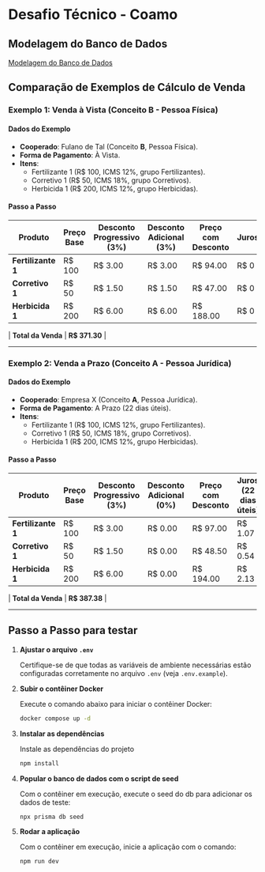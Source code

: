 # Desafio Técnico - Coamo

## Modelagem do Banco de Dados

[Modelagem do Banco de Dados](https://dbdiagram.io/d/desafio-coamo-673d0a10e9daa85aca07517c)

## Comparação de Exemplos de Cálculo de Venda

### Exemplo 1: Venda à Vista (Conceito B - Pessoa Física)

#### Dados do Exemplo

- **Cooperado**: Fulano de Tal (Conceito **B**, Pessoa Física).
- **Forma de Pagamento**: À Vista.
- **Itens**:
  - Fertilizante 1 (R$ 100, ICMS 12%, grupo Fertilizantes).
  - Corretivo 1 (R$ 50, ICMS 18%, grupo Corretivos).
  - Herbicida 1 (R$ 200, ICMS 12%, grupo Herbicidas).

#### Passo a Passo

| Produto            | Preço Base | Desconto Progressivo (3%) | Desconto Adicional (3%) | Preço com Desconto | Juros | ICMS (%) | ICMS     | Preço Final |
| ------------------ | ---------- | ------------------------- | ----------------------- | ------------------ | ----- | -------- | -------- | ----------- |
| **Fertilizante 1** | R$ 100     | R$ 3.00                   | R$ 3.00                 | R$ 94.00           | R$ 0  | 12%      | R$ 11.28 | R$ 105.28   |
| **Corretivo 1**    | R$ 50      | R$ 1.50                   | R$ 1.50                 | R$ 47.00           | R$ 0  | 18%      | R$ 8.46  | R$ 55.46    |
| **Herbicida 1**    | R$ 200     | R$ 6.00                   | R$ 6.00                 | R$ 188.00          | R$ 0  | 12%      | R$ 22.56 | R$ 210.56   |

| **Total da Venda** | **R$ 371.30** |

---

### Exemplo 2: Venda a Prazo (Conceito A - Pessoa Jurídica)

#### Dados do Exemplo

- **Cooperado**: Empresa X (Conceito **A**, Pessoa Jurídica).
- **Forma de Pagamento**: A Prazo (22 dias úteis).
- **Itens**:
  - Fertilizante 1 (R$ 100, ICMS 12%, grupo Fertilizantes).
  - Corretivo 1 (R$ 50, ICMS 18%, grupo Corretivos).
  - Herbicida 1 (R$ 200, ICMS 12%, grupo Herbicidas).

#### Passo a Passo

| Produto            | Preço Base | Desconto Progressivo (3%) | Desconto Adicional (0%) | Preço com Desconto | Juros (22 dias úteis) | ICMS (%) | ICMS     | Preço Final |
| ------------------ | ---------- | ------------------------- | ----------------------- | ------------------ | --------------------- | -------- | -------- | ----------- |
| **Fertilizante 1** | R$ 100     | R$ 3.00                   | R$ 0.00                 | R$ 97.00           | R$ 1.07               | 12%      | R$ 11.77 | R$ 109.84   |
| **Corretivo 1**    | R$ 50      | R$ 1.50                   | R$ 0.00                 | R$ 48.50           | R$ 0.54               | 18%      | R$ 8.83  | R$ 57.87    |
| **Herbicida 1**    | R$ 200     | R$ 6.00                   | R$ 0.00                 | R$ 194.00          | R$ 2.13               | 12%      | R$ 23.54 | R$ 219.67   |

| **Total da Venda** | **R$ 387.38** |

---

## Passo a Passo para testar

1. **Ajustar o arquivo `.env`**

   Certifique-se de que todas as variáveis de ambiente necessárias estão configuradas corretamente no arquivo `.env` (veja `.env.example`).

2. **Subir o contêiner Docker**

   Execute o comando abaixo para iniciar o contêiner Docker:

   ```bash
   docker compose up -d
   ```

3. **Instalar as dependências**

   Instale as dependências do projeto

   ```bash
   npm install
   ```
4. **Popular o banco de dados com o script de seed**

   Com o contêiner em execução, execute o seed do db para adicionar os dados de teste:

   ```bash
   npx prisma db seed
   ```

5. **Rodar a aplicação**

   Com o contêiner em execução, inicie a aplicação com o comando:

   ```bash
   npm run dev
   ```

